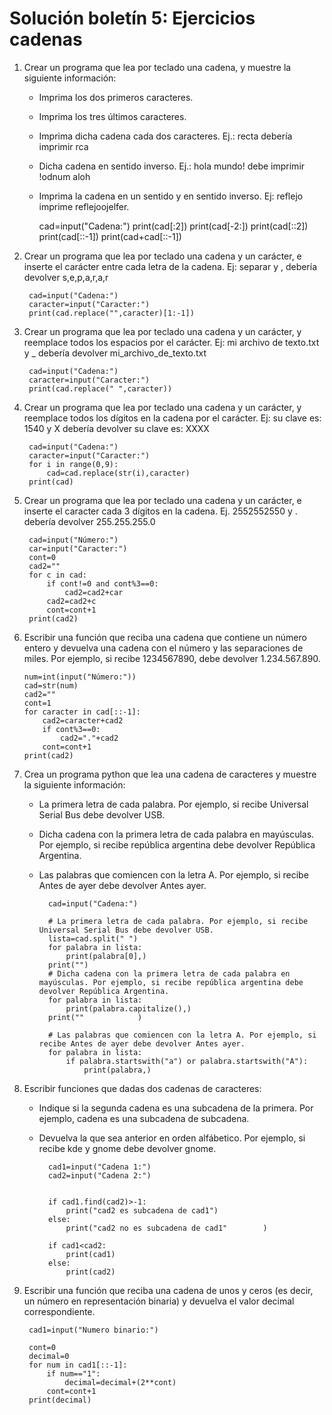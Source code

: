 # Solución boletín 5: Ejercicios cadenas

1. Crear un programa que lea por teclado una cadena, y muestre la siguiente información:

	* Imprima los dos primeros caracteres.
    * Imprima los tres últimos caracteres.
    * Imprima dicha cadena cada dos caracteres. Ej.: recta debería imprimir rca
    * Dicha cadena en sentido inverso. Ej.: hola mundo! debe imprimir !odnum aloh
    * Imprima la cadena en un sentido y en sentido inverso. Ej: reflejo imprime reflejoojelfer.

    	cad=input("Cadena:")
		print(cad[:2])
		print(cad[-2:])
		print(cad[::2])
		print(cad[::-1])
		print(cad+cad[::-1])

2. Crear un programa que lea por teclado una cadena y un carácter, e inserte el carácter entre cada letra de la cadena. Ej: separar y , debería devolver s,e,p,a,r,a,r

		cad=input("Cadena:")
		caracter=input("Caracter:")
		print(cad.replace("",caracter)[1:-1])

3. Crear un programa que lea por teclado una cadena y un carácter, y reemplace todos los espacios por el carácter. Ej: mi archivo de texto.txt y \_ debería devolver mi\_archivo\_de\_texto.txt

		cad=input("Cadena:")
		caracter=input("Caracter:")
		print(cad.replace(" ",caracter))

4. Crear un programa que lea por teclado una cadena y un carácter, y reemplace todos los dígitos en la cadena por el carácter. Ej: su clave es: 1540 y X debería devolver su clave es: XXXX

		cad=input("Cadena:")
		caracter=input("Caracter:")
		for i in range(0,9):
			cad=cad.replace(str(i),caracter)
		print(cad)

5. Crear un programa que lea por teclado una cadena y un carácter, e inserte el caracter cada 3 dígitos en la cadena. Ej. 2552552550 y . debería devolver 255.255.255.0

		cad=input("Número:")
		car=input("Caracter:")
		cont=0
		cad2=""
		for c in cad:
		    if cont!=0 and cont%3==0:
		        cad2=cad2+car
		    cad2=cad2+c
		    cont=cont+1
		print(cad2)

6.  Escribir una función que reciba una cadena que contiene un número entero y devuelva una cadena con el número y las separaciones de miles. Por ejemplo, si recibe 1234567890, debe devolver 1.234.567.890.

		num=int(input("Número:"))
		cad=str(num)
		cad2=""
		cont=1
		for caracter in cad[::-1]:
			cad2=caracter+cad2
			if cont%3==0:
				cad2="."+cad2
			cont=cont+1
		print(cad2)

7. Crea un programa python que lea una cadena de caracteres y muestre la siguiente información:

	* La primera letra de cada palabra. Por ejemplo, si recibe Universal Serial Bus debe devolver USB.
	* Dicha cadena con la primera letra de cada palabra en mayúsculas. Por ejemplo, si recibe república argentina debe devolver República Argentina.
	* Las palabras que comiencen con la letra A. Por ejemplo, si recibe Antes de ayer debe devolver Antes ayer.

			cad=input("Cadena:")			

			# La primera letra de cada palabra. Por ejemplo, si recibe Universal Serial Bus debe devolver USB.
			lista=cad.split(" ")
			for palabra in lista:
				print(palabra[0],)
			print("")
			# Dicha cadena con la primera letra de cada palabra en mayúsculas. Por ejemplo, si recibe república argentina debe devolver República Argentina.
			for palabra in lista:
				print(palabra.capitalize(),)
			print(""			)

			# Las palabras que comiencen con la letra A. Por ejemplo, si recibe Antes de ayer debe devolver Antes ayer.
			for palabra in lista:
				if palabra.startswith("a") or palabra.startswith("A"):
					print(palabra,)

8.  Escribir funciones que dadas dos cadenas de caracteres:

    * Indique si la segunda cadena es una subcadena de la primera. Por ejemplo, cadena es una subcadena de subcadena.
    * Devuelva la que sea anterior en orden alfábetico. Por ejemplo, si recibe kde y gnome debe devolver gnome.

    		cad1=input("Cadena 1:")
		    cad2=input("Cadena 2:")	
			

		    if cad1.find(cad2)>-1:
		    	print("cad2 es subcadena de cad1")
		    else:
		    	print("cad2 no es subcadena de cad1"		)

		    if cad1<cad2:
		    	print(cad1)
		    else:
		    	print(cad2)

9. Escribir una función que reciba una cadena de unos y ceros (es decir, un número en representación binaria) y devuelva el valor decimal correspondiente.

		cad1=input("Numero binario:")		

		cont=0
		decimal=0
		for num in cad1[::-1]:
			if num=="1":
				decimal=decimal+(2**cont)
			cont=cont+1
		print(decimal)
